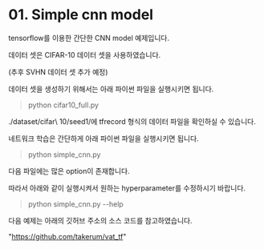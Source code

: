 # 01. Simple cnn model

tensorflow를 이용한 간단한 CNN model 예제입니다.

데이터 셋은 CIFAR-10 데이터 셋을 사용하였습니다. 

(추후 SVHN 데이터 셋 추가 예정)

데이터 셋을 생성하기 위해서는 아래 파이썬 파일을 실행시키면 됩니다.
> python cifar10_full.py

./dataset/cifar\ 10/seed1/에 tfrecord 형식의 데이터 파일을 확인하실 수 있습니다.

네트워크 학습은 간단하게 아래 파이썬 파일을 실행시키면 됩니다.
> python simple_cnn.py

다음 파일에는 많은 option이 존재합니다.

따라서 아래와 같이 실행시켜서 원하는 hyperparameter를 수정하시기 바랍니다.

> python simple_cnn.py --help
 
다음 예제는 아래의 깃허브 주소의 소스 코드를 참고하였습니다.

"https://github.com/takerum/vat_tf"